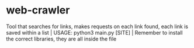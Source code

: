 # web-crawler
Tool that searches for links, makes requests on each link found, each link is saved within a list | 
USAGE: python3 main.py [SITE] | 
Remember to install the correct libraries, they are all inside the file
